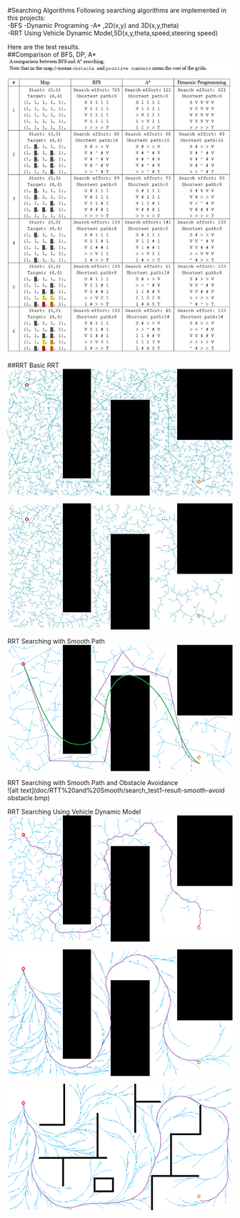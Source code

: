 #Searching Algorithms
Following searching algorithms are implemented in this projects:  
-BFS 
-Dynamic Programing
-A* ,2D(x,y) and 3D(x,y,theta)  
-RRT Using Vehicle Dynamic Model,5D(x,y,theta,speed,steering speed)  
  
  
Here are the test results.  
##Comparison of BFS, DP, A* 
![alt text](doc/comparison-s.jpg)  
  
##RRT
Basic RRT  
![alt text](doc/RTT/search_test4-result.jpg)  
  
  
![alt text](doc/RTT/search_test2-result.jpg)  

  
RRT Searching with Smooth Path     
![alt text](doc/RTT%20and%20Smooth/search_test1-result-smooth1.bmp)  
  
RRT Searching with Smooth Path and Obstacle Avoidance  
![alt text](doc/RTT%20and%20Smooth/search_test1-result-smooth-avoid obstacle.bmp)  
  
RRT Searching Using Vehicle Dynamic Model  
![alt text](doc/RTT%20Vehicle/RRT_Vehicle_Search_Result-2.bmp)  
  
  
![alt text](doc/RTT%20Vehicle/RRT_Vehicle_Search_Result-7.bmp)  
  
  
![alt text](doc/RTT%20Vehicle%20Maze%20Test/RRT_Vehicle_Search_Result1.bmp)  
